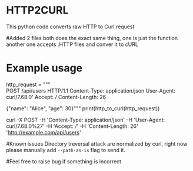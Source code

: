# HTTP2CURL
This python code converts raw HTTP to Curl request

#Added 2 files both does the exact same thing, one is just the function another one accepts .HTTP files and conver it to cURL

# Example usage
http_request = """\
POST /api/users HTTP/1.1
Content-Type: application/json
User-Agent: curl/7.68.0'
Accept: */*
Content-Length: 26

{"name": "Alice", "age": 30}"""
print(http_to_curl(http_request))


curl -X POST -H 'Content-Type: application/json' -H 'User-Agent: curl/7.68.0%27' -H 'Accept: */*' -H 'Content-Length: 26' 'http://example.com/api/users'


#Known issues 
Directory treversal attack are normalized by curl, right now please manually add `--path-as-is` flag to send it.

#Feel free to raise bug if something is incorrect


